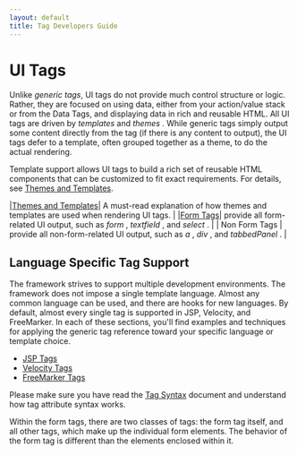 ```yaml
---
layout: default
title: Tag Developers Guide
---
```


# UI Tags

Unlike _generic tags_, UI tags do not provide much control structure or logic. Rather, they are focused on using data, 
either from your action/value stack or from the Data Tags, and displaying data in rich and reusable HTML. All UI tags 
are driven by _templates_  and _themes_ . While generic tags simply output some content directly from the tag (if there 
is any content to output), the UI tags defer to a template, often grouped together as a theme, to do the actual rendering.

Template support allows UI tags to build a rich set of reusable HTML components that can be customized to fit exact 
requirements. For details, see [Themes and Templates](themes-and-templates.html).

|[Themes and Templates](themes-and-templates.html)| A must-read explanation of how themes and templates are used when rendering UI tags. |
|[Form Tags](form-tags.html)| provide all form-related UI output, such as _form_ , _textfield_ , and _select_ . |
| Non Form Tags | provide all non-form-related UI output, such as _a_ , _div_ , and _tabbedPanel_ . |

## Language Specific Tag Support

The framework strives to support multiple development environments. The framework does not impose a single template language. 
Almost any common language can be used, and there are hooks for new languages. By default, almost every single tag is 
supported in JSP, Velocity, and FreeMarker. In each of these sections, you'll find examples and techniques for applying 
the generic tag reference toward your specific language or template choice.

- [JSP Tags](jsp-tags.html)
- [Velocity Tags](velocity-tags.html)
- [FreeMarker Tags](freemarker-tags.html)

Please make sure you have read the [Tag Syntax](tag-syntax.html) document and understand how tag attribute syntax works.

Within the form tags, there are two classes of tags: the form tag itself, and all other tags, which make up the individual 
form elements. The behavior of the form tag is different than the elements enclosed within it.
